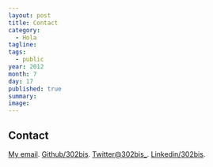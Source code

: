 ```yaml
---
layout: post
title: Contact
category:
  - Hola
tagline:
tags:
  - public
year: 2012
month: 7
day: 17
published: true
summary:
image:
---
```


## Contact

[My email](mailto:achalay@gmail.com).
[Github/302bis](https://github.com/302bis).
[Twitter@302bis_](https://twitter.com/302bis_).
[Linkedin/302bis](https://mx.linkedin.com/in/patriciobustos).
